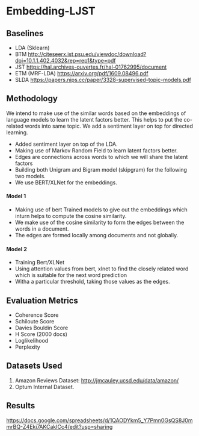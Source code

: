 # Embedding-LJST
## Baselines
- LDA (Sklearn)
- BTM http://citeseerx.ist.psu.edu/viewdoc/download?doi=10.1.1.402.4032&rep=rep1&type=pdf
- JST https://hal.archives-ouvertes.fr/hal-01762995/document
- ETM (MRF-LDA) https://arxiv.org/pdf/1609.08496.pdf
- SLDA https://papers.nips.cc/paper/3328-supervised-topic-models.pdf

## Methodology
We intend to make use of the similar words based on the embeddings of language models to learn the latent factors better. This helps to put the co-related words into same topic. We add a sentiment layer on top for directed learning.

- Added sentiment layer on top of the LDA.
- Making use of Markov Random Field to learn latent factors better.
- Edges are connections across words to which we will share the latent factors
- Building both Unigram and Bigram model (skipgram) for the following two models.
- We use BERT/XLNet for the embeddings.

#### Model 1
- Making use of bert Trained models to give out the embeddings which inturn helps to compute the cosine similarity.
- We make use of the cosine similarity to form the edges between the words in a document.
- The edges are formed locally among documents and not globally.

#### Model 2
- Training Bert/XLNet
- Using attention values from bert, xlnet to find the closely related word which is suitable for the next word prediction
- Witha a particular threshold, taking those values as the edges.

## Evaluation Metrics
- Coherence Score
- Schiloute Score
- Davies Bouldin Score
- H Score (2000 docs)
- Loglikelihood
- Perplexity

## Datasets Used
1. Amazon Reviews Dataset: http://jmcauley.ucsd.edu/data/amazon/
2. Optum Internal Dataset.

## Results
https://docs.google.com/spreadsheets/d/1QAODYkm5_Y7Pmn0GsQS8J0mmrBQ-Z4Eki7AKCakICc4/edit?usp=sharing
